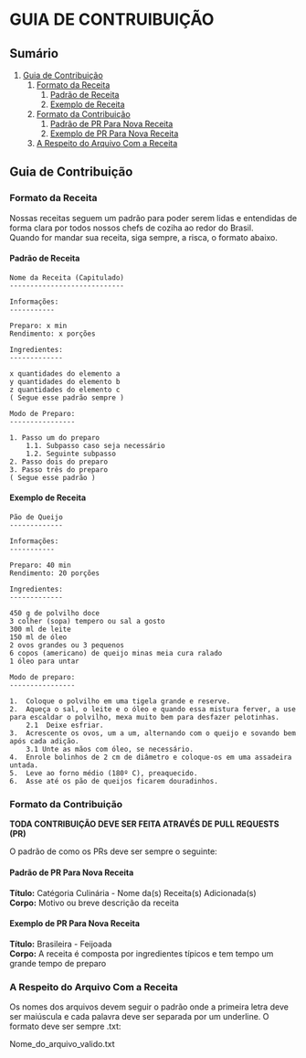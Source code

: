 # GUIA DE CONTRUIBUIÇÃO

## Sumário

1. [Guia de Contribuição](#guiaDeContribuicao)
    1. [Formato da Receita](#formatoDaReceita)
        1. [Padrão de Receita](#padraoDaReceita)
        2. [Exemplo de Receita](#exemploDaReceita)
    2. [Formato da Contribuição](#formatoDaContribuicao)
        1. [Padrão de PR Para Nova Receita](#padraoPr)
        2. [Exemplo de PR Para Nova Receita](#exemploPr)
    3. [A Respeito do Arquivo Com a Receita](#arquivoComReceita)

## Guia de Contribuição <a name="guiaDeContribuicao"></a>

### Formato da Receita <a name="formatoDaReceita"></a>

Nossas receitas seguem um padrão para poder serem lidas e entendidas de forma clara por todos nossos chefs de coziha ao redor do Brasil.  
Quando for mandar sua receita, siga sempre, a risca, o formato abaixo.

#### Padrão de Receita <a name="padraoDaReceita"></a>

```
Nome da Receita (Capitulado)
----------------------------

Informações:
-----------

Preparo: x min
Rendimento: x porções

Ingredientes:
-------------

x quantidades do elemento a
y quantidades do elemento b
z quantidades do elemento c
( Segue esse padrão sempre )

Modo de Preparo:
----------------

1. Passo um do preparo
    1.1. Subpasso caso seja necessário
    1.2. Seguinte subpasso
2. Passo dois do preparo
3. Passo três do preparo
( Segue esse padrão )
```

#### Exemplo de Receita <a name="exemploDaReceita"></a>

```
Pão de Queijo
-------------

Informações:
-----------

Preparo: 40 min
Rendimento: 20 porções

Ingredientes:
-------------

450 g de polvilho doce
3 colher (sopa) tempero ou sal a gosto
300 ml de leite
150 ml de óleo
2 ovos grandes ou 3 pequenos
6 copos (americano) de queijo minas meia cura ralado
1 óleo para untar

Modo de preparo:
----------------

1.  Coloque o polvilho em uma tigela grande e reserve. 
2.  Aqueça o sal, o leite e o óleo e quando essa mistura ferver, a use para escaldar o polvilho, mexa muito bem para desfazer pelotinhas. 
    2.1  Deixe esfriar. 
3.  Acrescente os ovos, um a um, alternando com o queijo e sovando bem após cada adição. 
    3.1 Unte as mãos com óleo, se necessário. 
4.  Enrole bolinhos de 2 cm de diâmetro e coloque-os em uma assadeira untada. 
5.  Leve ao forno médio (180º C), preaquecido. 
6.  Asse até os pão de queijos ficarem douradinhos.
```

### Formato da Contribuição <a name="formatoDaContribuicao"></a>

**TODA CONTRIBUIÇÃO DEVE SER FEITA ATRAVÉS DE PULL REQUESTS (PR)**

O padrão de como os PRs deve ser sempre o seguinte:  

#### Padrão de PR Para Nova Receita <a name="padraoPr"></a>

**Título:** Catégoria Culinária - Nome da(s) Receita(s) Adicionada(s)  
**Corpo:** Motivo ou breve descrição da receita

#### Exemplo de PR Para Nova Receita <a name="exemploPr"></a>

**Título:** Brasileira - Feijoada  
**Corpo:** A receita é composta por ingredientes típicos e tem tempo um grande tempo de preparo


### A Respeito do Arquivo Com a Receita <a name="arquivoComReceita"></a>

Os nomes dos arquivos devem seguir o padrão onde a primeira letra deve ser maiúscula e cada palavra deve ser separada por um underline. O formato deve ser sempre .txt:

Nome_do_arquivo_valido.txt
